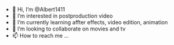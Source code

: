 - 👋 Hi, I’m @Albert1411
- 👀 I’m interested in postproduction video
- 🌱 I’m currently learning affter effects, video edition, animation
- 💞️ I’m looking to collaborate on movies and tv
- 📫 How to reach me ...

<!---
Albert1411/Albert1411 is a ✨ special ✨ repository because its `README.md` (this file) appears on your GitHub profile.
You can click the Preview link to take a look at your changes.
--->
